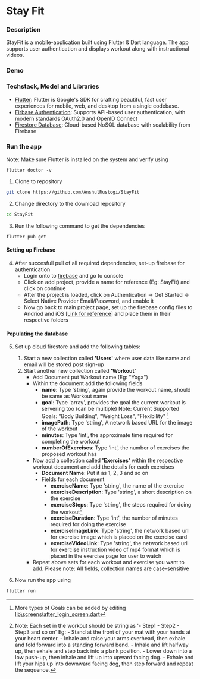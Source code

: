 # Stay Fit

### Description
StayFit is a mobile-application built using Flutter & Dart language. The app supports user authentication and displays workout along with instructional videos.

### Demo

### Techstack, Model and Libraries
- [Flutter](https://github.com/flutter/flutter): Flutter is Google's SDK for crafting beautiful, fast user experiences for mobile, web, and desktop from a single codebase.
- [Firbase Authentication](https://firebase.google.com/docs/auth): Supports API-based user authentication, with modern standards OAuth2.0 and OpenID Connect
- [Firestore Database](https://www.google.com/search?client=safari&rls=en&q=firestore+databse&ie=UTF-8&oe=UTF-8): Cloud-based NoSQL database with scalability from Firebase

### Run the app
Note: Make sure Flutter is installed on the system and verify using
```
flutter doctor -v
```
1) Clone to repository
```bash
git clone https://github.com/AnshulRustogi/StayFit
```
2) Change directory to the download repository
```bash
cd StayFit
```
3) Run the following command to get the dependencies
```
flutter pub get
```
#### Setting up Firebase
4) After succesfull pull of all required dependencies, set-up firebase for authentication
    - Login onto to [firebase](https://firebase.google.com) and go to console
    - Click on add project, provide a name for reference (Eg: StayFit) and click on continue
    - After the project is loaded, click on Authentication -> Get Started -> Select Native Provider Email/Password, and enable it
    - Now go back to main project page, set up the firebase config files to Andriod and iOS [[Link for reference](https://sharma-vikashkr.medium.com/firebase-how-to-setup-an-app-in-firebase-9ddbacfe8ad1)] and place them in their respective folders
    
#### Populating the database

5) Set up cloud firestore and add the following tables:
    1) Start a new collection called **'Users'** where user data like name and email will be stored post sign-up 
    2) Start another new collection called **'Workout'**
        * Add Document put Workout name (Eg: "Yoga")
        * Within the document add the following fields
            * **name**: Type 'string', again provide the workout name, should be same as Workout name
            * **goal**: Type 'array', provides the goal the current workout is servering too (can be multiple)
                Note: Current Supported Goals: "Body Building", "Weight Loss", "Flexibility" [^1]
                [^1]: More types of Goals can be added by editing [lib\screens\after_login_screen.dart](https://github.com/AnshulRustogi/StayFit/blob/main/lib/screens/after_login_screen.dart)
            * **imagePath**: Type 'string', A network based URL for the image of the workout
            * **minutes**: Type 'int', the approximate time required for completing the workout
            * **numberOfExercises**: Type 'int', the number of exercises the proposed workout has
        * Now add a collection called **'Exercises'** within the respective workout document and add the details for each exercises
            * **Document Name**: Put it as 1, 2, 3 and so on
            * Fields for each document
                * **exerciseName**: Type 'string', the name of the exercise
                * **exerciseDescription**: Type 'string', a short description on the exercise
                * **exerciseSteps**: Type 'string', the steps required for doing the workout[^2]
                [^2]: Note: Each set in the workout should be string as 
                    '- Step1 - Step2 - Step3 and so on'
                    Eg: - Stand at the front of your mat with your hands at your heart center. - Inhale and raise your arms overhead, then exhale and fold forward into a standing forward bend. - Inhale and lift halfway up, then exhale and step back into a plank position. - Lower down into a low push-up, then inhale and lift up into upward facing dog. - Exhale and lift your hips up into downward facing dog, then step forward and repeat the sequence.
                * **exerciseDuration**: Type 'int', the number of minutes required for doing the exercise
                * **exerciseImageLink**: Type 'string', the network based url for exercise image which is placed on the exercise card
                * **exerciseVideoLink**: Type 'string', the network based url for exercise instruction video of mp4 format which is placed in the exercise page for user to watch
        * Repeat above sets for each workout and exercise you want to add. 
        Please note: All fields, collection names are case-sensitive

6) Now run the app using
```bash
flutter run
```

